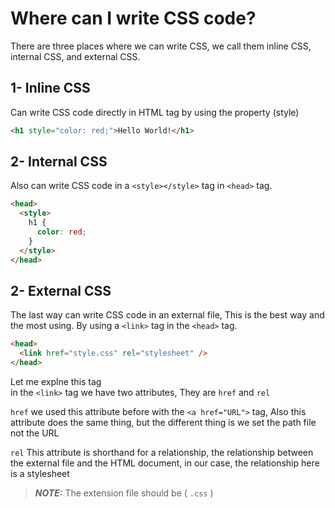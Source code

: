 # Where can I write CSS code?

There are three places where we can write CSS, we call them inline CSS, internal CSS, and external CSS.

## 1- Inline CSS

Can write CSS code directly in HTML tag by using the property (style)

```html
<h1 style="color: red;">Hello World!</h1>
```

## 2- Internal CSS

Also can write CSS code in a `<style></style>` tag in `<head>` tag.

```html
<head>
  <style>
    h1 {
      color: red;
    }
  </style>
</head>
```

## 2- External CSS

The last way can write CSS code in an external file, This is the best way and the most using.
By using a `<link>` tag in the `<head>` tag.

```html
<head>
  <link href="style.css" rel="stylesheet" />
</head>
```

Let me explne this tag\
in the `<link>` tag we have two attributes, They are `href` and `rel`

`href` we used this attribute before with the `<a href="URL">` tag, Also this attribute does the same thing, but the different thing is we set the path file not the URL

`rel` This attribute is shorthand for a relationship, the relationship between the external file and the HTML document, in our case, the relationship here is a stylesheet

> **_NOTE:_** The extension file should be ( `.css` )
